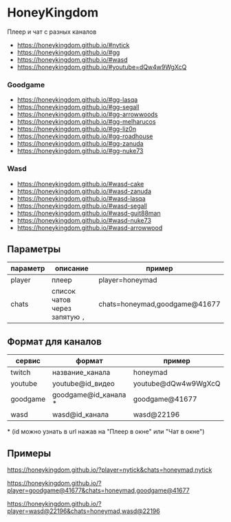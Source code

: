 # HoneyKingdom

Плеер и чат с разных каналов

- https://honeykingdom.github.io/#nytick
- https://honeykingdom.github.io/#gg
- https://honeykingdom.github.io/#wasd
- https://honeykingdom.github.io/#youtube=dQw4w9WgXcQ

### Goodgame

- https://honeykingdom.github.io/#gg-lasqa
- https://honeykingdom.github.io/#gg-segall
- https://honeykingdom.github.io/#gg-arrowwoods
- https://honeykingdom.github.io/#gg-melharucos
- https://honeykingdom.github.io/#gg-liz0n
- https://honeykingdom.github.io/#gg-roadhouse
- https://honeykingdom.github.io/#gg-zanuda
- https://honeykingdom.github.io/#gg-nuke73

### Wasd

- https://honeykingdom.github.io/#wasd-cake
- https://honeykingdom.github.io/#wasd-zanuda
- https://honeykingdom.github.io/#wasd-lasqa
- https://honeykingdom.github.io/#wasd-segall
- https://honeykingdom.github.io/#wasd-guit88man
- https://honeykingdom.github.io/#wasd-nuke73
- https://honeykingdom.github.io/#wasd-arrowwood

## Параметры

| параметр | описание                       | пример                        |
| -------- | ------------------------------ | ----------------------------- |
| player   | плеер                          | player=honeymad               |
| chats    | список чатов через запятую `,` | chats=honeymad,goodgame@41677 |

## Формат для каналов

| сервис   | формат                | пример              |
| -------- | --------------------- | ------------------- |
| twitch   | название_канала       | honeymad            |
| youtube  | youtube@id_видео      | youtube@dQw4w9WgXcQ |
| goodgame | goodgame@id_канала \* | goodgame@41677      |
| wasd     | wasd@id_канала        | wasd@22196          |

\* (id можно узнать в url нажав на "Плеер в окне" или "Чат в окне")

## Примеры

https://honeykingdom.github.io/?player=nytick&chats=honeymad,nytick

https://honeykingdom.github.io/?player=goodgame@41677&chats=honeymad,goodgame@41677

https://honeykingdom.github.io/?player=wasd@22196&chats=honeymad,wasd@22196
